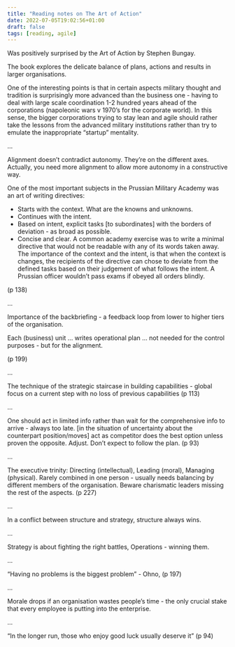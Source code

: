 ```yaml
---
title: "Reading notes on The Art of Action"
date: 2022-07-05T19:02:56+01:00
draft: false
tags: [reading, agile]
---
```


Was positively surprised by the Art of Action by Stephen Bungay. 

The book explores the delicate balance of plans, actions and results in larger organisations. 

One of the interesting points is that in certain aspects military thought and tradition is surprisingly more advanced than the business one - having to deal with large scale coordination 1-2 hundred years ahead of the corporations (napoleonic wars v 1970’s for the corporate world). In this sense, the bigger corporations trying to stay lean and agile should rather take the lessons from the advanced military institutions rather than try to emulate the inappropriate “startup” mentality. 

…

Alignment doesn’t contradict autonomy. They’re on the different axes. Actually, you need more alignment to allow more autonomy in a constructive way. 

One of the most important subjects in the Prussian Military Academy was an art of writing directives: 
- Starts with the context. What are the knowns and unknowns. 
- Continues with the intent. 
- Based on intent, explicit tasks [to subordinates] with the borders of deviation - as broad as possible. 
- Concise and clear. A common academy exercise was to write a minimal directive that would not be readable with any of its words taken away. 
The importance of the context and the intent, is that when the context is changes, the recipients of the directive can chose to deviate from the defined tasks based on their judgement of what follows the intent. A Prussian officer wouldn’t pass exams if obeyed all orders blindly. 

(p 138)

…

Importance of the backbriefing - a feedback loop from lower to higher tiers of the organisation. 

Each (business) unit … writes operational plan … not needed for the control purposes - but for the alignment. 

(p 199)

…

The technique of the strategic staircase in building capabilities - global focus on a current step with no loss of previous capabilities (p 113)


…

One should act in limited info rather than wait for the comprehensive info to arrive - always too late. [in the situation of uncertainty about the counterpart position/moves] act as competitor does the best option unless proven the opposite. Adjust. Don’t expect to follow the plan. (p 93)

…

The executive trinity: Directing (intellectual), Leading (moral), Managing (physical). Rarely combined in one person - usually needs balancing by different members of the organisation. Beware charismatic leaders missing the rest of the aspects. (p 227)

…

In a conflict between structure and strategy, structure always wins.

…

Strategy is about fighting the right battles, Operations - winning them. 

…

“Having no problems is the biggest problem” - Ohno, (p 197) 


… 

Morale drops if an organisation wastes people’s time - the only crucial stake that every employee is putting into the enterprise.

…

“In the longer run, those who enjoy good luck usually deserve it” (p 94)
